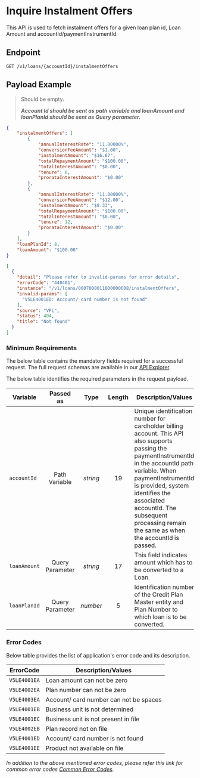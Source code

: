 # Inquire Instalment Offers

This API is used to fetch instalment offers for a given loan plan id, Loan Amount and accountId/paymentInstrumentId.

## Endpoint

`GET /v1/loans/{accountId}/instalmentOffers`

## Payload Example

<!--
type: tab
titles: Request, Response, Error
-->

>Should be empty.
>
>***Account Id should be sent as path variable and loanAmount and loanPlanId should be sent as Query parameter.***

<!--
type: tab
-->

```json
{
    "instalmentOffers": [
        {
            "annualInterestRate": "11.00000%",
            "conversionFeeAmount": "$1.00",
            "instalmentAmount": "$16.67",
            "totalRepaymentAmount": "$100.00",
            "totalInterestAmount": "$0.00",
            "tenure": 6,
            "prorataInterestAmount": "$0.00"
        },
        {
            "annualInterestRate": "11.00000%",
            "conversionFeeAmount": "$12.00",
            "instalmentAmount": "$8.33",
            "totalRepaymentAmount": "$100.00",
            "totalInterestAmount": "$0.00",
            "tenure": 12,
            "prorataInterestAmount": "$0.00"
        }
    ],
    "loanPlanId": 8,
    "loanAmount": "$100.00"
}
```

<!--
type: tab
-->

```json
[
  {
    "detail": "Please refer to invalid-params for error details",
    "errorCode": "440401",
    "instance": "/v1/loans/0007000011000000608/instalmentOffers",
    "invalid-params": [
      "V5LE4001ED: Account/ card number is not found"
    ],
    "source": "VPL",
    "status": 404,
    "title": "Not found"
  }
]

```

<!-- type: tab-end -->

### Minimum Requirements

The below table contains the mandatory fields required for a successful request. The full request schemas are available in our [API Explorer](../api/?type=get&path=/v1/loans/{accountId}/instalmentOffers).

The below table identifies the required parameters in the request payload.

| Variable | Passed as | Type | Length | Description/Values |
| -------- | :-------: | :--: | :------------: | ------------------ |
| `accountId` | Path Variable | *string* | 19 | Unique identification number for cardholder billing account. This API also supports passing the paymentInstrumentId in the accountId path variable. When paymentInstrumentId is provided, system identifies the associated accountId. The subsequent processing remain the same as when the accountId is passed.|
| `loanAmount` | Query Parameter | *string* | 17 | This field indicates amount which has to be converted to a Loan.|
| `loanPlanId` | Query Parameter | *number* | 5 | Identification number of the Credit Plan Master entity and Plan Number to which loan is to be converted.|

### Error Codes

Below table provides the list of application's error code and its description.

| ErrorCode |  Description/Values |
| --------  | ------------------ |
| `V5LE4001EA` | Loan amount can not be zero |  
| `V5LE4002EA` | Plan number can not be zero |  
| `V5LE4003EA` | Account/ card number can not be spaces |
| `V5LE4001EB` | Business unit is not determined |
| `V5LE4001EC` | Business unit is not present in file |
| `V5LE4002EB` | Plan record not on file |
| `V5LE4001ED` | Account/ card number is not found |
| `V5LE4001EE` | Product not available on file |

*In addition to the above mentioned error codes, please refer this link for common error codes [Common Error Codes](?path=docs/Common_Error_Code.md).*
